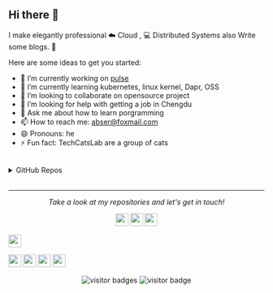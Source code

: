 ## Hi there 👋

I make elegantly professional ☁️ Cloud , 💻 Distributed Systems also Write some blogs. 🌈

Here are some ideas to get you started:
- 🔭 I’m currently working on [pulse](https://github.com/silverswords/pulse)
- 🌱 I’m currently learning kubernetes, linux kernel, Dapr, OSS
- 👯 I’m looking to collaborate on opensource project
- 🤔 I’m looking for help with getting a job in Chengdu
- 💬 Ask me about how to learn porgramming
- 📫 How to reach me: abser@foxmail.com
- 😄 Pronouns: he
- ⚡ Fun fact: TechCatsLab are a group of cats


<br>
  
<details> 
<summary>GitHub Repos</summary> 
  
 <p align="center">
<a href="https://github.com/abserari"><img height="200" src="https://github-readme-stats-abserari.vercel.app/api?username=abserari&show_icons=true&bg_color=31,e96443,904e95&title_color=fff&text_color=fff" /></a>
<a href="https://github.com/abserari"><img height="200" src="https://github-readme-stats-abserari.vercel.app/api/top-langs/?username=abserari&hide=html,css" /></a>
</p>
To-do: Consider pin repos here but not below.
<p align="left">
<a href="https://github.com/abserari/quicksilver"><img  height="150" width="300" src="https://github-readme-stats.vercel.app/api/pin/?username=abserari&repo=quicksilver&theme=gruvbox" /></a>
<a href="https://github.com/silverswords/pulse"><img height="150" width="300" src="https://github-readme-stats.vercel.app/api/pin/?username=silverswords&repo=pulse&theme=gruvbox" /></a>
<a href="https://github.com/silverswords/mast"><img  height="150" width="300" src="https://github-readme-stats.vercel.app/api/pin/?username=silverswords&repo=mast&theme=gruvbox" /></a>
</p>

</details> 

<br>
<hr>
<p align="center">
  <i>Take a look at my repositories and let's get in touch!</i>
  
<p align="center"> 
<a href="https://gitter.im/abserari/community?utm_source=badge&utm_medium=badge&utm_campaign=pr-badge"><img src="https://badges.gitter.im/abserari/community.svg" height=25></a>
<a href="https://t.me/abserari"><img src="https://img.shields.io/badge/telegram-%231DA1F2.svg?&style=flat&logo=telegram&logoColor=white" height=25></a>
<a href="https://www.yuque.com/abser"><img src="https://img.shields.io/badge/Yuque-abser-brightgreen?&style=flat" height=25></a> 
  
  <a href="https://medium.com/@abserari"><img src="https://img.shields.io/badge/MEDIUM-%230A0A0A.svg?logo=medium&style=flat&logoColor=white" height=25></a> 
  
<a href="http://abserari.vercel.app/"><img src="https://img.shields.io/badge/-Wiki-green?logo=wikipedia&style=flat" height=25></a>
<a href="https://www.twitter.com/abser61207966"><img src="https://img.shields.io/badge/twitter-%231DA1F2.svg?&style=flat&logo=twitter&logoColor=white" height=25></a> <a href="https://www.linkedin.com/in/abser-ari-b518b4177/"><img src="https://img.shields.io/badge/linkedin-%230077B5.svg?&style=flat&logo=linkedin&logoColor=white" height=25></a>
<a href="https://dev.to/abserari"><img src="https://img.shields.io/badge/DEV.TO-%230A0A0A.svg?logo=dev.to&style=flat&logoColor=white" height=25></a>
</p>

<p  align="center">
<img src="https://visitor-badge.laobi.icu/badge?page_id=abserari" alt="visitor badges"/>
<img src="https://komarev.com/ghpvc/?username=abserari&label=Visitors" alt="visitor badge"/>       
</p>
